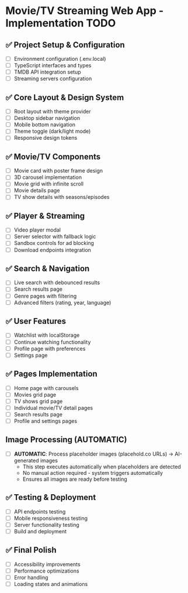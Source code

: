 # Movie/TV Streaming Web App - Implementation TODO

## ✅ Project Setup & Configuration
- [ ] Environment configuration (.env.local)
- [ ] TypeScript interfaces and types
- [ ] TMDB API integration setup
- [ ] Streaming servers configuration

## ✅ Core Layout & Design System
- [ ] Root layout with theme provider
- [ ] Desktop sidebar navigation
- [ ] Mobile bottom navigation
- [ ] Theme toggle (dark/light mode)
- [ ] Responsive design tokens

## ✅ Movie/TV Components
- [ ] Movie card with poster frame design
- [ ] 3D carousel implementation
- [ ] Movie grid with infinite scroll
- [ ] Movie details page
- [ ] TV show details with seasons/episodes

## ✅ Player & Streaming
- [ ] Video player modal
- [ ] Server selector with fallback logic
- [ ] Sandbox controls for ad blocking
- [ ] Download endpoints integration

## ✅ Search & Navigation
- [ ] Live search with debounced results
- [ ] Search results page
- [ ] Genre pages with filtering
- [ ] Advanced filters (rating, year, language)

## ✅ User Features
- [ ] Watchlist with localStorage
- [ ] Continue watching functionality
- [ ] Profile page with preferences
- [ ] Settings page

## ✅ Pages Implementation
- [ ] Home page with carousels
- [ ] Movies grid page
- [ ] TV shows grid page
- [ ] Individual movie/TV detail pages
- [ ] Search results page
- [ ] Profile and settings pages

## Image Processing (AUTOMATIC)
- [ ] **AUTOMATIC**: Process placeholder images (placehold.co URLs) → AI-generated images
  - This step executes automatically when placeholders are detected
  - No manual action required - system triggers automatically
  - Ensures all images are ready before testing

## ✅ Testing & Deployment
- [ ] API endpoints testing
- [ ] Mobile responsiveness testing
- [ ] Server functionality testing
- [ ] Build and deployment

## ✅ Final Polish
- [ ] Accessibility improvements
- [ ] Performance optimizations
- [ ] Error handling
- [ ] Loading states and animations